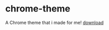 # chrome-theme
A Chrome theme that i made for me!
[download](https://github.com/Liam-s-c/Liams-Dark-Theme/releases/tag/1.0)
